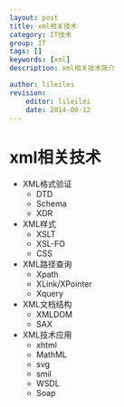 ```yaml
---
layout: post
title: xml相关技术
category: IT技术
group: IT
tags: []
keywords: [xml]
description: xml相关技术简介

author: lileilei
revision:
    editor: lileilei
    date: 2014-08-12
---
```


# xml相关技术

+ XML格式验证
    - DTD
    - Schema
    - XDR
+ XML样式
    - XSLT
    - XSL-FO
    - CSS
+ XML路径查询
    - Xpath
    - XLink/XPointer
    - Xquery
+ XML文档结构
    - XMLDOM
    - SAX
+ XML技术应用
    - xhtml
    - MathML
    - svg
    - smil
    - WSDL
    - Soap